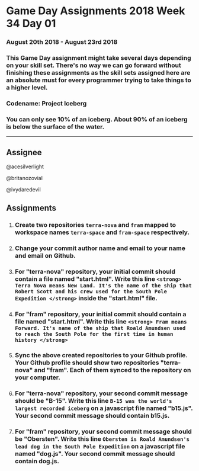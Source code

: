 # **Game Day Assignments 2018 Week 34 Day 01**

### August 20th 2018 - August 23rd 2018

### This Game Day assignment might take several days depending on your skill set. There's no way we can go forward without finishing these assignments as the skill sets assigned here are an absolute must for every programmer trying to take things to a higher level. 

### **Codename:** Project Iceberg

### You can only see 10% of an iceberg. About 90% of an iceberg is below the surface of the water. 

___
## **Assignee** 

@acesilverlight

@britanozovial

@ivydaredevil

## **Assignments**

1. ### Create two repositories `terra-nova` and `fram` mapped to workspace names `terra-space` and `fram-space` respectively. 

2. ### Change your commit author name and email to your name and email on Github. 

3. ### For "terra-nova" repository, your initial commit should contain a file named "start.html". Write this line `<strong> Terra Nova means New Land. It's the name of the ship that Robert Scott and his crew used for the South Pole Expedition </strong>` inside the "start.html" file.

4. ### For "fram" repository, your initial commit should contain a file named "start.html". Write this line `<strong> Fram means Forward. It's name of the ship that Roald Amundsen used to reach the South Pole for the first time in human history </strong>`

5. ### Sync the above created repositories to your Github profile. Your Github profile should show two repositories "terra-nova" and "fram". Each of them synced to the repository on your computer.  

6. ### For "terra-nova" repository, your second commit message should be "B-15". Write this line `B-15 was the world's largest recorded iceberg` on a javascript file named "b15.js". Your second commit message should contain b15.js. 

7. ### For "fram" repository, your second commit message should be "Obersten". Write this line `Obersten is Roald Amundsen's lead dog in the South Pole Expedition` on a javascript file named "dog.js". Your second commit message should contain dog.js. 

